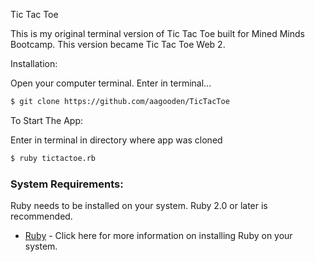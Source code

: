 Tic Tac Toe

This is my original terminal version of Tic Tac Toe built for Mined Minds Bootcamp.  This version became Tic Tac Toe Web 2.

Installation:

Open your computer terminal. Enter in terminal...
```sh
$ git clone https://github.com/aagooden/TicTacToe
```
To Start The App:

Enter in terminal in directory where app was cloned
```sh
$ ruby tictactoe.rb
```
### System Requirements:
Ruby needs to be installed on your system.  Ruby 2.0 or later is recommended.  
* [Ruby](https://www.ruby-lang.org/en/documentation/installation/) - Click here for more information on installing Ruby on your system.
